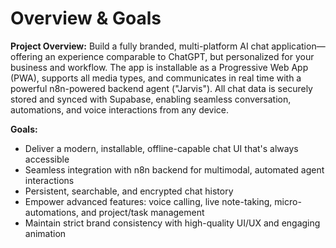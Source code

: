 # Overview & Goals

**Project Overview:**
Build a fully branded, multi-platform AI chat application—offering an experience comparable to ChatGPT, but personalized for your business and workflow. The app is installable as a Progressive Web App (PWA), supports all media types, and communicates in real time with a powerful n8n-powered backend agent ("Jarvis"). All chat data is securely stored and synced with Supabase, enabling seamless conversation, automations, and voice interactions from any device.

**Goals:**
- Deliver a modern, installable, offline-capable chat UI that's always accessible
- Seamless integration with n8n backend for multimodal, automated agent interactions
- Persistent, searchable, and encrypted chat history
- Empower advanced features: voice calling, live note-taking, micro-automations, and project/task management
- Maintain strict brand consistency with high-quality UI/UX and engaging animation